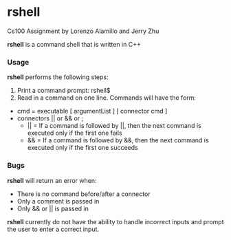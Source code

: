 # rshell
Cs100 Assignment by Lorenzo Alamillo and Jerry Zhu

**rshell** is a command shell that is written in C++
### Usage
**rshell** performs the following steps:

1. Print a command prompt: rshell$
2. Read in a command on one line. Commands will have the form:
  * cmd = executable [ argumentList ] [ connector cmd ]
  * connectors || or && or ;
    * || = If a command is followed by ||, then the next command is executed only if the first
      one fails
    * && = If a command is followed by &&, then the next command is executed only if the first one
      succeeds
      
### Bugs
**rshell** will return an error when:
* There is no command before/after a connector
* Only a comment is passed in
* Only && or || is passed in

**rshell** currently do not have the ability to handle incorrect inputs and prompt the user to enter a correct input.

